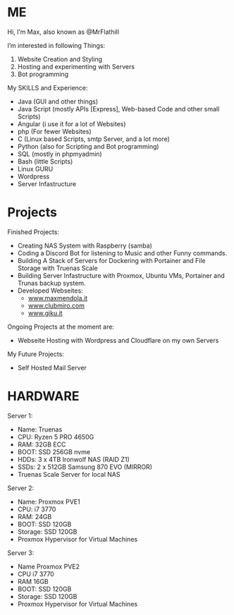 # ME

Hi, I’m Max, also known as @MrFlathill

I’m interested in following Things:

1. Website Creation and Styling
2. Hosting and experimenting with Servers
3. Bot programming

My SKILLS and Experience:
 * Java (GUI and other things)
 * Java Script (mostly APIs [Express], Web-based Code and other small Scripts)
 * Angular (i use it for a lot of Websites)
 * php (For fewer Websites)
 * C (Linux based Scripts, smtp Server, and a lot more)
 * Python (also for Scripting and Bot programming)
 * SQL (mostly in phpmyadmin)
 * Bash (little Scripts)
 * Linux GURU
 * Wordpress 
 * Server Infastructure

# Projects

Finished Projects:
 - Creating NAS System with Raspberry (samba)
 - Coding a Discord Bot for listening to Music and other Funny commands.
 - Building A Stack of Servers for Dockering with Portainer and File Storage with Truenas Scale
 - Building Server Infastructure with Proxmox, Ubuntu VMs, Portainer and Trunas backup system.
 - Developed Webseites:
    - www.maxmendola.it
    - www.clubmiro.com
    - www.giku.it

Ongoing Projects at the moment are: 
- Webseite Hosting with Wordpress and Cloudflare on my own Servers
 
My Future Projects:
 * Self Hosted Mail Server 

# HARDWARE

Server 1:
 - Name: Truenas 
 - CPU: Ryzen 5 PRO 4650G
 - RAM: 32GB ECC
 - BOOT: SSD 256GB nvme
 - HDDs: 3 x 4TB Ironwolf NAS (RAID Z1)
 - SSDs: 2 x 512GB Samsung 870 EVO (MIRROR)
 - Truenas Scale Server for local NAS
 
Server 2:
 - Name: Proxmox PVE1
 - CPU: i7 3770
 - RAM: 24GB
 - BOOT: SSD 120GB
 - Storage: SSD 120GB
 - Proxmox Hypervisor for Virtual Machines

Server 3:
 - Name Proxmox PVE2
 - CPU i7 3770
 - RAM 16GB
 - BOOT: SSD 120GB
 - Storage: SSD 120GB
 - Proxmox Hypervisor for Virtual Machines

<!---
MrFlathill/MrFlathill is a ✨ special ✨ repository because its `README.md` (this file) appears on your GitHub profile.
You can click the Preview link to take a look at your changes.
--->
